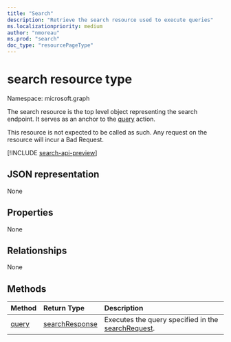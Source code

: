 ```yaml
---
title: "Search"
description: "Retrieve the search resource used to execute queries"
ms.localizationpriority: medium
author: "nmoreau"
ms.prod: "search"
doc_type: "resourcePageType"
---
```


# search resource type

Namespace: microsoft.graph

The search resource is the top level object representing the search endpoint. It serves as an anchor to the [query](../api/search-query.md) action.

This resource is not expected to be called as such. Any request on the resource will incur a Bad Request.

[!INCLUDE [search-api-preview](../../includes/search-api-preview-signup.md)]

## JSON representation

None

## Properties

None

## Relationships

None

## Methods

| Method       | Return Type | Description |
|:-------------|:------------|:------------|
| [query](../api/search-query.md) | [searchResponse](searchresponse.md)| Executes the query specified in the [searchRequest](../resources/searchrequest.md). |

<!-- uuid: 16cd6b66-4b1a-43a1-adaf-3a886856ed98
2019-02-04 14:57:30 UTC -->
<!-- {
  "type": "#page.annotation",
  "description": "Get search",
  "keywords": "",
  "section": "documentation",
  "tocPath": ""
}-->


